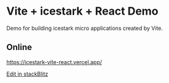 # Vite + icestark + React Demo

Demo for building icestark micro applications created by Vite.

## Online

https://icestark-vite-react.vercel.app/


[Edit in stackBlitz](https://stackblitz.com/edit/github-bx7h9l)

